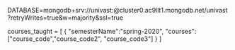DATABASE=mongodb+srv://univast:<PASSWORD>@cluster0.ac9llt1.mongodb.net/univast?retryWrites=true&w=majority&ssl=true


courses_taught = [
    {
        "semesterName":"spring-2020",
        "courses":["course_code","course_code2", "course_code3"]
    }
]